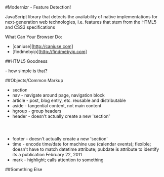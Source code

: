 #Modernizr - Feature Detection!

JavaScript library that detects the availability of native implementations for next-generation web technologies, i.e. features that stem from the HTML5 and CSS3 specifications
    
What Can Your Browser Do:
  * [caniuse][http://caniuse.com]
  * [findmebyip][http://findmebyip.com]


##HTML5 Goodness
 <!DOCTYPE HTML> - how simple is that?


##Objects/Common Markup

 * section
 * nav - navigate around page, navigation block
 * article - post, blog entry, etc. reusable and distributable
 * aside - tangential content, not main content
 * hgroup - group headers
 * header - doesn't actually create a new 'section' <header></header>
 * footer - doesn't actually create a new 'section' <footer></footer>
 * time - encode time/date for machine use (calendar events); flexible; doesn't have to match datetime attribute; pubdate is attribute to identify its a publication  <time datetime="2011-02-22" pubdate>February 22, 2011</time>
 * mark - highlight; calls attention to something


##Something Else

